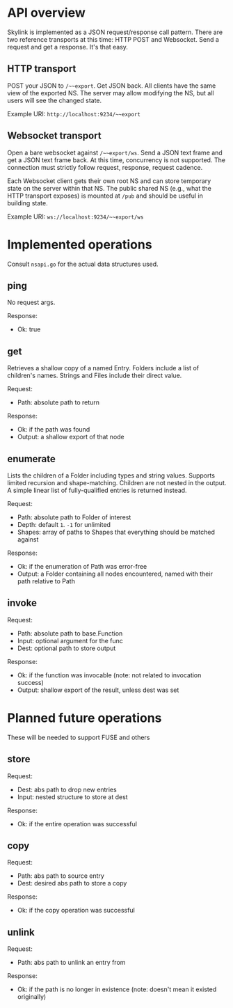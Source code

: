 # API overview
Skylink is implemented as a JSON request/response call pattern.
There are two reference transports at this time: HTTP POST and Websocket.
Send a request and get a response. It's that easy.

## HTTP transport
POST your JSON to `/~~export`. Get JSON back.
All clients have the same view of the exported NS.
The server may allow modifying the NS,
but all users will see the changed state.

Example URI: `http://localhost:9234/~~export`

## Websocket transport
Open a bare websocket against `/~~export/ws`.
Send a JSON text frame and get a JSON text frame back.
At this time, concurrency is not supported.
The connection must strictly follow request, response, request cadence.

Each Websocket client gets their own root NS and can store temporary
state on the server within that NS.
The public shared NS (e.g., what the HTTP transport exposes)
is mounted at `/pub` and should be useful in building state.

Example URI: `ws://localhost:9234/~~export/ws`

# Implemented operations

Consult `nsapi.go` for the actual data structures used.

## ping
No request args.

Response:
- Ok: true

## get
Retrieves a shallow copy of a named Entry.
Folders include a list of children's names.
Strings and Files include their direct value.

Request:
- Path: absolute path to return

Response:
- Ok: if the path was found
- Output: a shallow export of that node

## enumerate
Lists the children of a Folder including types and string values.
Supports limited recursion and shape-matching.
Children are not nested in the output.
A simple linear list of fully-qualified entries is returned instead.

Request:
- Path: absolute path to Folder of interest
- Depth: default `1`. `-1` for unlimited
- Shapes: array of paths to Shapes that everything should be matched against

Response:
- Ok: if the enumeration of Path was error-free
- Output: a Folder containing all nodes encountered,
  named with their path relative to Path

## invoke
Request:
- Path: absolute path to base.Function
- Input: optional argument for the func
- Dest: optional path to store output

Response:
- Ok: if the function was invocable
  (note: not related to invocation success)
- Output: shallow export of the result, unless dest was set

# Planned future operations
These will be needed to support FUSE and others

## store
Request:
- Dest: abs path to drop new entries
- Input: nested structure to store at dest

Response:
- Ok: if the entire operation was successful

## copy
Request:
- Path: abs path to source entry
- Dest: desired abs path to store a copy

Response:
- Ok: if the copy operation was successful

## unlink
Request:
- Path: abs path to unlink an entry from

Response:
- Ok: if the path is no longer in existence
  (note: doesn't mean it existed originally)
